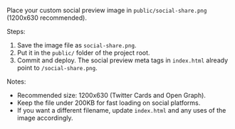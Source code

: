 Place your custom social preview image in `public/social-share.png` (1200x630 recommended).

Steps:
1. Save the image file as `social-share.png`.
2. Put it in the `public/` folder of the project root.
3. Commit and deploy. The social preview meta tags in `index.html` already point to `/social-share.png`.

Notes:
- Recommended size: 1200x630 (Twitter Cards and Open Graph).
- Keep the file under 200KB for fast loading on social platforms.
- If you want a different filename, update `index.html` and any uses of the image accordingly.
